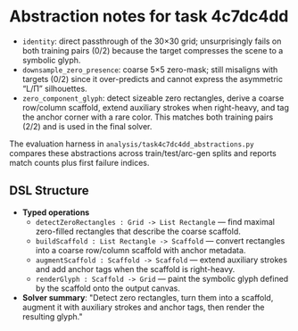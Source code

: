 # Abstraction notes for task 4c7dc4dd

- `identity`: direct passthrough of the 30×30 grid; unsurprisingly fails on both training pairs (0/2) because the target compresses the scene to a symbolic glyph.
- `downsample_zero_presence`: coarse 5×5 zero-mask; still misaligns with targets (0/2) since it over-predicts and cannot express the asymmetric “L/Π” silhouettes.
- `zero_component_glyph`: detect sizeable zero rectangles, derive a coarse row/column scaffold, extend auxiliary strokes when right-heavy, and tag the anchor corner with a rare color. This matches both training pairs (2/2) and is used in the final solver.

The evaluation harness in `analysis/task4c7dc4dd_abstractions.py` compares these abstractions across train/test/arc-gen splits and reports match counts plus first failure indices.

## DSL Structure
- **Typed operations**
  - `detectZeroRectangles : Grid -> List Rectangle` — find maximal zero-filled rectangles that describe the coarse scaffold.
  - `buildScaffold : List Rectangle -> Scaffold` — convert rectangles into a coarse row/column scaffold with anchor metadata.
  - `augmentScaffold : Scaffold -> Scaffold` — extend auxiliary strokes and add anchor tags when the scaffold is right-heavy.
  - `renderGlyph : Scaffold -> Grid` — paint the symbolic glyph defined by the scaffold onto the output canvas.
- **Solver summary**: "Detect zero rectangles, turn them into a scaffold, augment it with auxiliary strokes and anchor tags, then render the resulting glyph."
